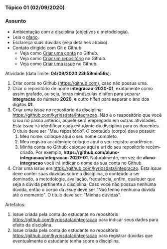 ### Tópico 01 (02/09/2020)

### Assunto

- Ambientação com a disciplina (objetivos e metodologia).
- Leia o [plano](../media/plano-integracao.pdf).
- Esclareça suas dúvidas (veja detalhes abaixo).
- Contato dirigido com Git e Github
  - Veja como [Criar uma conta](https://drive.google.com/file/d/1NfAas8qrA0p5FP_aZ3o1cGffSF_BXH8R/view?usp=sharing) no Github.
  - Veja como [Criar um repositório](https://drive.google.com/file/d/1RVtr52TEcs3EtBKuSExTzp1Eb4Wtpbwb/view?usp=sharing) no Github.
  - Veja como [Criar uma issue](https://drive.google.com/file/d/1HN3j-S_hCQn_dyX6LP6JiWS1o1GzkDoB/view?usp=sharing) no Github.

Atividade (data limite: **04/09/2020 23h59min59s**):

1. Criar conta no Github (https://github.com), caso não possua uma.
1. Criar o repositório de nome **integracao-2020-01**, exatamente como assim grafado, ou seja, letras minúsculas e hífen para separar **integracao** do número **2020**, e outro hífen para separar o ano dos dígitos **01**.
1. Criar uma _issue_ no repositório da disciplina: https://github.com/kyriosdata/integracao. Não é o respositório que você criou no passo anterior, aquele será empregado em outras atividades. Esta _issue_ irá identificar cada estudante da disciplina para os docentes. O título deve ser "Meu repositório". O conteúdo (corpo) deve possuir:
   1. Meu nome: coloque aqui o seu nome completo.
   1. Meu registro acadêmico: coloque aqui o seu registro acadêmico.
   1. Minha conta no Github: coloque aqui a url do seu repositório recém-criado. Por exemplo, **https<span>:</span>//github.com/aluno-integracao/integracao-2020-01**. Naturalmente, em vez de **aluno-integracao** você irá indicar o nome da sua conta no Github.
1. Criar uma _issue_ em https://github.com/kyriosdata/integracao. Esta _issue_ deve conter suas dúvidas sobre a disciplina, o conteúdo a ser dominado, a metodologia, avaliação, frequência, enfim, qualquer que seja a dúvida pertinente à disciplina. Caso você não possua nenhuma dúvida, então o corpo da _issue_ deve ser "Não tenho nenhuma dúvida até o momento". O título deve ser: "Minhas dúvidas".

Artefatos:

1. Issue criada pela conta do estudante no repositório https://github.com/kyriosdata/integracao para indicar seus dados para efeito da disciplina.
1. Issue criada pela conta do estudante no repositório https://github.com/kyriosdata/integracao para registrar dúvidas que eventualmente o estudante tenha sobre a disciplina.
